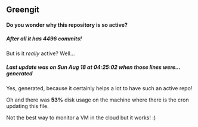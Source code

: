 ## Greengit

#### Do you wonder why this repository is so active?

##### After all it has 4496 commits!

But is it *really* active? Well...

##### Last update was on Sun Aug 18 at 04:25:02 when those lines were... generated

Yes, generated, because it certainly helps a lot to have such an active repo!

Oh and there was **53%** disk usage on the machine
where there is the cron updating this file.

Not the best way to monitor a VM in the cloud but it works! :)
